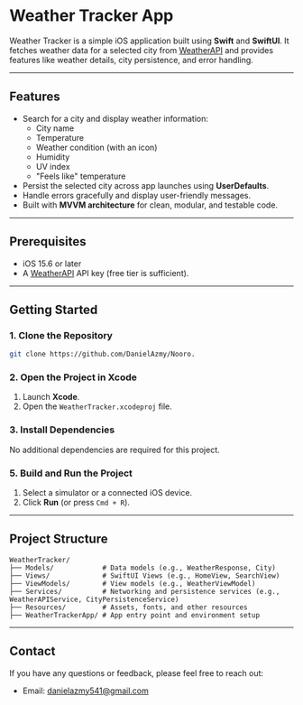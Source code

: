 # Weather Tracker App

Weather Tracker is a simple iOS application built using **Swift** and **SwiftUI**. It fetches weather data for a selected city from [WeatherAPI](https://www.weatherapi.com/) and provides features like weather details, city persistence, and error handling.

---

## Features

- Search for a city and display weather information:
  - City name
  - Temperature
  - Weather condition (with an icon)
  - Humidity
  - UV index
  - "Feels like" temperature
- Persist the selected city across app launches using **UserDefaults**.
- Handle errors gracefully and display user-friendly messages.
- Built with **MVVM architecture** for clean, modular, and testable code.

---

## Prerequisites


- iOS 15.6 or later
- A [WeatherAPI](https://www.weatherapi.com/) API key (free tier is sufficient).

---

## Getting Started

### 1. Clone the Repository
```bash
git clone https://github.com/DanielAzmy/Nooro.                  

```

### 2. Open the Project in Xcode
1. Launch **Xcode**.
2. Open the `WeatherTracker.xcodeproj` file.

### 3. Install Dependencies
No additional dependencies are required for this project.


### 5. Build and Run the Project
1. Select a simulator or a connected iOS device.
2. Click **Run** (or press `Cmd + R`).

---

## Project Structure

```plaintext
WeatherTracker/
├── Models/            # Data models (e.g., WeatherResponse, City)
├── Views/             # SwiftUI Views (e.g., HomeView, SearchView)
├── ViewModels/        # View models (e.g., WeatherViewModel)
├── Services/          # Networking and persistence services (e.g., WeatherAPIService, CityPersistenceService)
├── Resources/         # Assets, fonts, and other resources
├── WeatherTrackerApp/ # App entry point and environment setup
```

---





## Contact
If you have any questions or feedback, please feel free to reach out:
- Email: danielazmy541@gmail.com
